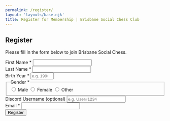```yaml
---
permalink: /register/
layout: 'layouts/base.njk'
title: Register for Membership | Brisbane Social Chess Club
---
```


<section class="px-4 max-w-3xl">
  <h2 class="text-center text-xl md:text-2xl font-semibold text-indigo-200 mb-3">
    Register
  </h2>
  <p class="text-gray-300 text-sm">
    Please fill in the form below to join Brisbane Social Chess.
  </p>
  <form action="#" method="POST" class="flex flex-col gap-5" novalidate>
    <!-- First Name -->
    <div class="flex flex-col">
      <label for="firstName" class="text-gray-200 font-semibold mb-1">
        First Name <span aria-hidden="true">*</span>
      </label>
      <input
        type="text"
        id="firstName"
        name="fname"
        required
        autocomplete="given-name"
        class="w-full px-4 py-2 rounded-md border border-gray-400 bg-white/10 text-white focus:border-cyan-400 focus:bg-white/15 focus:ring-2 focus:ring-cyan-400 outline-none transition"
      />
    </div>
    <!-- Last Name -->
    <div class="flex flex-col">
      <label for="lastName" class="text-gray-200 font-semibold mb-1">
        Last Name <span aria-hidden="true">*</span>
      </label>
      <input
        type="text"
        id="lastName"
        name="lname"
        required
        autocomplete="family-name"
        class="w-full px-4 py-2 rounded-md border border-gray-400 bg-white/10 text-white focus:border-cyan-400 focus:bg-white/15 focus:ring-2 focus:ring-cyan-400 outline-none transition"
      />
    </div>
    <!-- Birth Year -->
    <div class="flex flex-col">
      <label for="birthYear" class="text-gray-200 font-semibold mb-1">
        Birth Year <span aria-hidden="true">*</span>
      </label>
      <input
        type="number"
        id="birthYear"
        name="birthyear"
        min="1900"
        max="2025"
        oninput="if(this.value.length>4) this.value=this.value.slice(-4)"
        required
        placeholder="e.g. 1990"
        class="w-full px-4 py-2 rounded-md border border-gray-400 bg-white/10 text-white placeholder-gray-400 italic focus:border-cyan-400 focus:bg-white/15 focus:ring-2 focus:ring-cyan-400 outline-none transition"
      />
    </div>
    <!-- Gender -->
    <fieldset class="flex flex-col border border-gray-400 rounded-md p-4 bg-white/5">
      <legend class="text-gray-200 font-semibold mb-2">Gender <span aria-hidden="true">*</span></legend>
      <div class="flex flex-col gap-2">
        <label class="inline-flex items-center gap-2 text-gray-200 cursor-pointer">
          <input type="radio" name="gender" value="male" required class="accent-cyan-400 w-4 h-4 cursor-pointer"/>
          Male
        </label>
        <label class="inline-flex items-center gap-2 text-gray-200 cursor-pointer">
          <input type="radio" name="gender" value="female" class="accent-cyan-400 w-4 h-4 cursor-pointer"/>
          Female
        </label>
        <label class="inline-flex items-center gap-2 text-gray-200 cursor-pointer">
          <input type="radio" name="gender" value="other" class="accent-cyan-400 w-4 h-4 cursor-pointer"/>
          Other
        </label>
      </div>
    </fieldset>
    <!-- Discord Username -->
    <div class="flex flex-col">
      <label for="discordUsername" class="text-gray-200 font-semibold mb-1">
        Discord Username (optional)
      </label>
      <input
        type="text"
        id="discordUsername"
        name="discordusername"
        placeholder="e.g. User#1234"
        class="w-full px-4 py-2 rounded-md border border-gray-400 bg-white/10 text-white placeholder-gray-400 italic focus:border-cyan-400 focus:bg-white/15 focus:ring-2 focus:ring-cyan-400 outline-none transition"
      />
    </div>
    <!-- Email -->
    <div class="flex flex-col">
      <label for="email" class="text-gray-200 font-semibold mb-1">
        Email <span aria-hidden="true">*</span>
      </label>
      <input
        type="email"
        id="email"
        name="email"
        required
        autocomplete="email"
        class="w-full px-4 py-2 rounded-md border border-gray-400 bg-white/10 text-white placeholder-gray-400 italic focus:border-cyan-400 focus:bg-white/15 focus:ring-2 focus:ring-cyan-400 outline-none transition"
      />
    </div>
    <!-- Submit Button -->
    <button type="submit" class="cursor-pointer bg-indigo-900 hover:bg-indigo-400 font-bold py-3 px-6 rounded-full shadow-lg">
      Register
    </button>
  </form>
</section>
